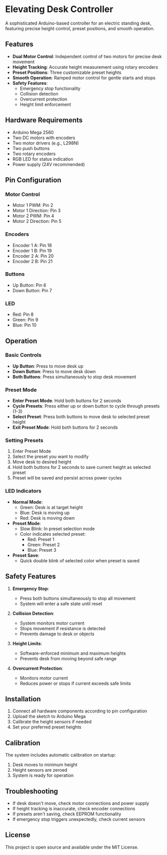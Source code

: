 # Elevating Desk Controller

A sophisticated Arduino-based controller for an electric standing desk, featuring precise height control, preset positions, and smooth operation.

## Features

- **Dual Motor Control**: Independent control of two motors for precise desk movement
- **Height Tracking**: Accurate height measurement using rotary encoders
- **Preset Positions**: Three customizable preset heights
- **Smooth Operation**: Ramped motor control for gentle starts and stops
- **Safety Features**: 
  - Emergency stop functionality
  - Collision detection
  - Overcurrent protection
  - Height limit enforcement

## Hardware Requirements

- Arduino Mega 2560
- Two DC motors with encoders
- Two motor drivers (e.g., L298N)
- Two push buttons
- Two rotary encoders
- RGB LED for status indication
- Power supply (24V recommended)

## Pin Configuration

### Motor Control
- Motor 1 PWM: Pin 2
- Motor 1 Direction: Pin 3
- Motor 2 PWM: Pin 4
- Motor 2 Direction: Pin 5

### Encoders
- Encoder 1 A: Pin 18
- Encoder 1 B: Pin 19
- Encoder 2 A: Pin 20
- Encoder 2 B: Pin 21

### Buttons
- Up Button: Pin 6
- Down Button: Pin 7

### LED
- Red: Pin 8
- Green: Pin 9
- Blue: Pin 10

## Operation

### Basic Controls
- **Up Button**: Press to move desk up
- **Down Button**: Press to move desk down
- **Both Buttons**: Press simultaneously to stop desk movement

### Preset Mode
- **Enter Preset Mode**: Hold both buttons for 2 seconds
- **Cycle Presets**: Press either up or down button to cycle through presets (1-3)
- **Select Preset**: Press both buttons to move desk to selected preset height
- **Exit Preset Mode**: Hold both buttons for 2 seconds

### Setting Presets
1. Enter Preset Mode
2. Select the preset you want to modify
3. Move desk to desired height
4. Hold both buttons for 2 seconds to save current height as selected preset
5. Preset will be saved and persist across power cycles

### LED Indicators
- **Normal Mode**:
  - Green: Desk is at target height
  - Blue: Desk is moving up
  - Red: Desk is moving down
- **Preset Mode**:
  - Slow Blink: In preset selection mode
  - Color indicates selected preset:
    - Red: Preset 1
    - Green: Preset 2
    - Blue: Preset 3
- **Preset Save**:
  - Quick double blink of selected color when preset is saved

## Safety Features

1. **Emergency Stop**:
   - Press both buttons simultaneously to stop all movement
   - System will enter a safe state until reset

2. **Collision Detection**:
   - System monitors motor current
   - Stops movement if resistance is detected
   - Prevents damage to desk or objects

3. **Height Limits**:
   - Software-enforced minimum and maximum heights
   - Prevents desk from moving beyond safe range

4. **Overcurrent Protection**:
   - Monitors motor current
   - Reduces power or stops if current exceeds safe limits

## Installation

1. Connect all hardware components according to pin configuration
2. Upload the sketch to Arduino Mega
3. Calibrate the height sensors if needed
4. Set your preferred preset heights

## Calibration

The system includes automatic calibration on startup:
1. Desk moves to minimum height
2. Height sensors are zeroed
3. System is ready for operation

## Troubleshooting

- If desk doesn't move, check motor connections and power supply
- If height tracking is inaccurate, check encoder connections
- If presets aren't saving, check EEPROM functionality
- If emergency stop triggers unexpectedly, check current sensors

## License

This project is open source and available under the MIT License.
